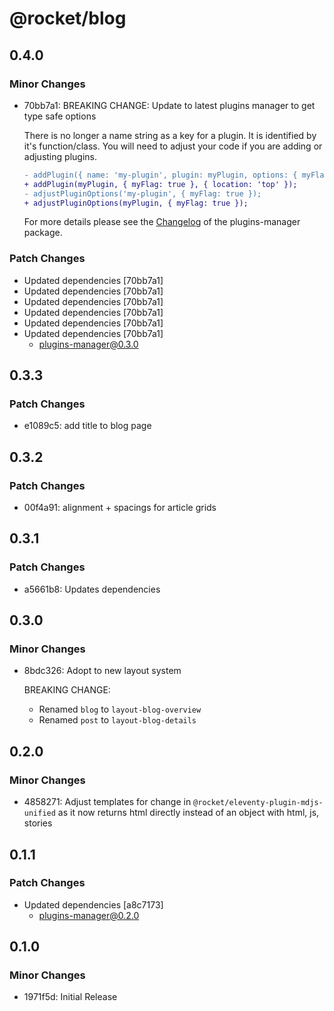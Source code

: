 # @rocket/blog

## 0.4.0

### Minor Changes

- 70bb7a1: BREAKING CHANGE: Update to latest plugins manager to get type safe options

  There is no longer a name string as a key for a plugin. It is identified by it's function/class. You will need to adjust your code if you are adding or adjusting plugins.

  ```diff
  - addPlugin({ name: 'my-plugin', plugin: myPlugin, options: { myFlag: true }, location: 'top' });
  + addPlugin(myPlugin, { myFlag: true }, { location: 'top' });
  - adjustPluginOptions('my-plugin', { myFlag: true });
  + adjustPluginOptions(myPlugin, { myFlag: true });
  ```

  For more details please see the [Changelog](https://github.com/modernweb-dev/rocket/blob/main/packages/plugins-manager/CHANGELOG.md#030) of the plugins-manager package.

### Patch Changes

- Updated dependencies [70bb7a1]
- Updated dependencies [70bb7a1]
- Updated dependencies [70bb7a1]
- Updated dependencies [70bb7a1]
- Updated dependencies [70bb7a1]
- Updated dependencies [70bb7a1]
  - plugins-manager@0.3.0

## 0.3.3

### Patch Changes

- e1089c5: add title to blog page

## 0.3.2

### Patch Changes

- 00f4a91: alignment + spacings for article grids

## 0.3.1

### Patch Changes

- a5661b8: Updates dependencies

## 0.3.0

### Minor Changes

- 8bdc326: Adopt to new layout system

  BREAKING CHANGE:

  - Renamed `blog` to `layout-blog-overview`
  - Renamed `post` to `layout-blog-details`

## 0.2.0

### Minor Changes

- 4858271: Adjust templates for change in `@rocket/eleventy-plugin-mdjs-unified` as it now returns html directly instead of an object with html, js, stories

## 0.1.1

### Patch Changes

- Updated dependencies [a8c7173]
  - plugins-manager@0.2.0

## 0.1.0

### Minor Changes

- 1971f5d: Initial Release

